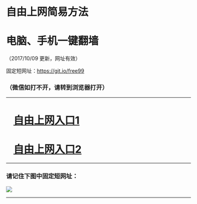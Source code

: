﻿# 自由上网简易方法

# 电脑、手机一键翻墙

（2017/10/09 更新，网址有效）

固定短网址：https://git.io/free99

### （微信如打不开，请转到浏览器打开）


***





# &nbsp;&nbsp; <a href="http://ft1204222027.fwq-tz-1001.info/fwqtz01.html?t=100900129314 " target="_blank">自由上网入口1</a>
# &nbsp;&nbsp; <a href="http://ft2585427896.fwq-tz-1002.info/fwqtz02.html?t=100900120224 " target="_blank">自由上网入口2</a>
***

### 请记住下图中固定短网址：

<img src="https://s3-us-west-2.amazonaws.com/fwq-1001/yjfq-20170905okok.png" /> 


***

